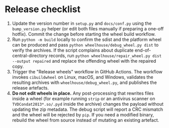 # Release checklist

1. Update the version number in `setup.py` and `docs/conf.py` using the `bump_version.py`
   helper (or edit both files manually if preparing a one-off hotfix). Commit the change
   before starting the wheel build workflow.
2. Run `python -m build` locally to confirm the sdist and the platform wheel can be
   produced and pass `python wheelhouse/debug_wheel.py dist` to verify the archives.
   If the script complains about duplicate end-of-central-directory records, run
   `python wheelhouse/repair_wheel.py dist --output repaired` and replace the
   offending wheel with the repaired copy.
3. Trigger the "Release wheels" workflow in GitHub Actions. The workflow invokes
   `cibuildwheel` on Linux, macOS, and Windows, validates the resulting archives with
   `wheelhouse/debug_wheel.py`, and publishes the release artefacts.
4. **Do not edit wheels in place.** Any post-processing that rewrites files inside a wheel
   (for example running `strip` or an antivirus scanner on `TVDCondat2013*.so/.pyd` inside
   the archive) changes the payload without updating the zip metadata. The debug script will
   report a CRC mismatch and the wheel will be rejected by `pip`. If you need a modified
   binary, rebuild the wheel from source instead of mutating an existing artefact.
